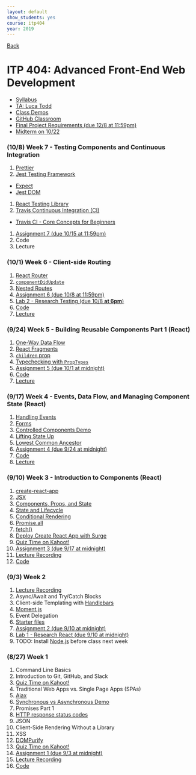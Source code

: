 ```yaml
---
layout: default
show_students: yes
course: itp404
year: 2019
---
```


[Back](/teaching)

# ITP 404: Advanced Front-End Web Development

- [Syllabus](https://web-app.usc.edu/soc/syllabus/20193/31835.pdf)
- [TA: Luca Todd](mailto:ftodd@usc.edu)
- [Class Demos](https://github.com/itp404-fall-2019)
- [GitHub Classroom](https://classroom.github.com/classrooms/2943000-itp-404-fall-2019)
- [Final Project Requirements (due 12/8 at 11:59pm)](/teaching/2019/itp404-final-project)
- [Midterm on 10/22](/teaching/2019/itp404-midterm)

### (10/8) Week 7 - Testing Components and Continuous Integration

1. [Prettier](https://prettier.io/)
1. [Jest Testing Framework](https://jestjs.io/)
  - [Expect](https://jestjs.io/docs/en/expect)
  - [Jest DOM](https://github.com/testing-library/jest-dom)
1. [React Testing Library](https://testing-library.com/docs/react-testing-library/intro)
1. [Travis Continuous Integration (CI)](https://travis-ci.org)
  - [Travis CI - Core Concepts for Beginners](https://docs.travis-ci.com/user/for-beginners/)
1. [Assignment 7 (due 10/15 at 11:59pm)](/teaching/2019/assignments/testing-react-components)
1. Code
1. Lecture

### (10/1) Week 6 - Client-side Routing

1. [React Router](https://reacttraining.com/react-router/web/guides/quick-start)
1. [`componentDidUpdate`](https://reactjs.org/docs/react-component.html#componentdidupdate)
1. [Nested Routes](https://tylermcginnis.com/react-router-nested-routes/)
1. [Assignment 6 (due 10/8 at 11:59pm)](/teaching/2019/assignments/client-side-routing)
1. [Lab 2 - Research Testing (due 10/8 **at 6pm**)](/teaching/2019/labs/research-testing)
1. [Code](https://github.com/itp404-fall-2019/routing/tree/class)
1. [Lecture](http://www.youtube.com/watch?v=vks9ULQnc5E)

### (9/24) Week 5 - Building Reusable Components Part 1 (React)

1. [One-Way Data Flow](https://reactjs.org/docs/thinking-in-react.html)
1. [React Fragments](https://reactjs.org/docs/fragments.html)
1. [`children` prop](https://reactjs.org/docs/composition-vs-inheritance.html)
1. [Typechecking with `PropTypes`](https://reactjs.org/docs/typechecking-with-proptypes.html)
1. [Assignment 5 (due 10/1 at midnight)](/teaching/2019/assignments/build-a-reusable-component)
1. [Code](https://github.com/itp404-fall-2019/building-reusable-components/pull/9/files)
1. [Lecture](http://www.youtube.com/watch?v=8UXVj_D4Nck)

### (9/17) Week 4 - Events, Data Flow, and Managing Component State (React)

1. [Handling Events](https://reactjs.org/docs/handling-events.html)
1. [Forms](https://reactjs.org/docs/forms.html)
1. [Controlled Components Demo](https://codesandbox.io/s/elegant-lovelace-7ug4h?fontsize=14)
1. [Lifting State Up](https://reactjs.org/docs/lifting-state-up.html)
1. [Lowest Common Ancestor](https://embermap.com/notes/69-lowest-common-ancestor)
1. [Assignment 4 (due 9/24 at midnight)](/teaching/2019/assignments/components-and-user-events)
1. [Code](https://github.com/itp404-fall-2019/react-intro/pulls)
1. [Lecture](http://www.youtube.com/watch?v=vv3le2dgipI)

<!-- 1. [Caching API calls in Development with Memento](https://github.com/antoinechalifour/memento)
1. [Environment Variables with Create React App](https://create-react-app.dev/docs/adding-custom-environment-variables) -->

### (9/10) Week 3 - Introduction to Components (React)

1. [create-react-app](https://facebook.github.io/create-react-app/docs/getting-started)
1. [JSX](https://reactjs.org/docs/introducing-jsx.html)
1. [Components, Props, and State](https://reactjs.org/docs/components-and-props.html)
1. [State and Lifecycle](https://reactjs.org/docs/state-and-lifecycle.html)
1. [Conditional Rendering](https://reactjs.org/docs/conditional-rendering.html)
1. [Promise.all](https://developer.mozilla.org/en-US/docs/Web/JavaScript/Reference/Global_Objects/Promise/all)
1. [fetch()](https://developer.mozilla.org/en-US/docs/Web/API/Fetch_API/Using_Fetch)
1. [Deploy Create React App with Surge](https://daveceddia.com/deploy-create-react-app-surge/)
1. [Quiz Time on Kahoot!](https://kahoot.it/)
1. [Assignment 3 (due 9/17 at midnight)](/teaching/2019/assignments/introduction-to-components)
1. [Lecture Recording](http://www.youtube.com/watch?v=LlwXnQKx5qE)
1. [Code](https://github.com/itp404-fall-2019/react-intro)

### (9/3) Week 2

1. [Lecture Recording](https://youtu.be/6rr6ciRAv_U)
1. Async/Await and Try/Catch Blocks
1. Client-side Templating with [Handlebars](https://handlebarsjs.com/)
1. [Moment.js](https://momentjs.com/)
1. Event Delegation
1. [Starter files](https://github.com/itp404-fall-2019/week2/archive/master.zip)
1. [Assignment 2 (due 9/10 at midnight)](/teaching/2019/assignments/client-side-templating)
1. [Lab 1 - Research React (due 9/10 at midnight)](/teaching/2019/labs/research-react)
1. TODO: Install [Node.js](https://nodejs.org/) before class next week

### (8/27) Week 1

1. Command Line Basics
1. Introduction to Git, GitHub, and Slack
1. [Quiz Time on Kahoot!](https://kahoot.it/)
1. Traditional Web Apps vs. Single Page Apps (SPAs)
1. [Ajax](https://docs.google.com/presentation/d/1r-3XtJXG_Y9_grUYhEidIaCz0SOYWcAKugGrGrrc8Lo/edit?usp=sharing)
1. [Synchronous vs Asynchronous Demo](http://jsbin.com/wuvacecaxu/edit?js)
1. Promises Part 1
1. [HTTP response status codes](https://developer.mozilla.org/en-US/docs/Web/HTTP/Status)
1. JSON
1. Client-Side Rendering Without a Library
1. XSS
1. [DOMPurify](https://github.com/cure53/DOMPurify)
1. [Quiz Time on Kahoot!](https://kahoot.it/)
1. [Assignment 1 (due 9/3 at midnight)](/teaching/2019/assignments/ajax)
1. [Lecture Recording](http://www.youtube.com/watch?v=koDl37kO6qQ)
1. [Code](https://github.com/itp404-fall-2019/week1-class)
